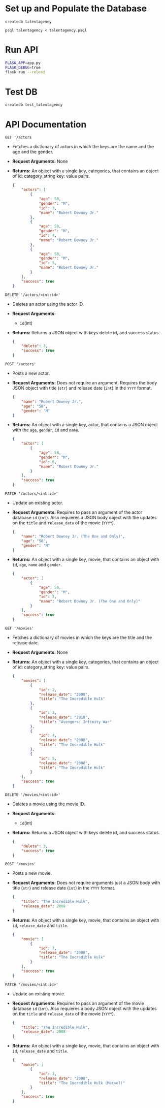 # Set up and Populate the Database

```
createdb talentagency
```


```
psql talentagency < talentagency.psql
```

# Run API

```bash
FLASK_APP=app.py 
FLASK_DEBUG=true 
flask run --reload
```

# Test DB

```
createdb test_talentagency
```

# API Documentation

`GET '/actors`

* Fetches a dictionary of actors in which the keys are the name and the age and the gender.

* **Request Arguments:** None

* **Returns:** An object with a single key, categories, that contains an object of id: category_string key: value pairs.

    ```json
    {
        "actors": [
            {
                "age": 58,
                "gender": "M",
                "id": 3,
                "name": "Robert Downey Jr."
            },
            {
                "age": 58,
                "gender": "M",
                "id": 4,
                "name": "Robert Downey Jr."
            },
            {
                "age": 58,
                "gender": "M",
                "id": 5,
                "name": "Robert Downey Jr."
            }
        ],
        "success": true
    }
    ```

`DELETE '/actors/<int:id>'`

* Deletes an actor using the actor ID. 
  
* **Request Arguments:** 
  - `id`(int)

* **Returns:** Returns a JSON object with keys delete id, and success status.


    ```json
    {
        "delete": 3,
        "success": true
    }
    ```

`POST '/actors'`

* Posts a new actor.

* **Request Arguments:**  Does not require an argument. Requires the body JSON object with title (`str`) and release date (`int`) in the `YYYY` format.

    ```json
    {
        "name": "Robert Downey Jr.",
        "age": "58",
        "gender": "M"
    }
    ```

* **Returns:** An object with a single key, actor, that contains a JSON object with the `age`, `gender`, `id` and `name`.


    ```json
    {
        "actor": [
            {
                "age": 58,
                "gender": "M",
                "id": 6,
                "name": "Robert Downey Jr."
            }
        ],
        "success": true
    }
    ```

`PATCH '/actors/<int:id>'`

* Update an existing actor.

* **Request Arguments:**  Requires to pass an argument of the actor database `id` (`int`). Also requieres a JSON body object with the updates on the `title` and `release_date` of the movie (`YYYY`).

    ```json
    {
        "name": "Robert Downey Jr. (The One and Only)",
        "age": "58",
        "gender": "M"
    }
    ```

* **Returns:** An object with a single key, movie, that contains an object with `id`, `age`, `name` and `gender`.


    ```json
    {
        "actor": [
            {
                "age": 58,
                "gender": "M",
                "id": 3,
                "name": "Robert Downey Jr. (The One and Only)"
            }
        ],
        "success": true
    }
    ```

`GET '/movies'`

* Fetches a dictionary of movies in which the keys are the title and the release date.

* **Request Arguments:** None

* **Returns:** An object with a single key, categories, that contains an object of id: category_string key: value pairs.


    ```json
    {
        "movies": [
            {
                "id": 2,
                "release_date": "2008",
                "title": "The Incredible Hulk"
            },
            {
                "id": 3,
                "release_date": "2018",
                "title": "Avengers: Infinity War"
            },
            {
                "id": 4,
                "release_date": "2008",
                "title": "The Incredible Hulk"
            },
            {
                "id": 5,
                "release_date": "2008",
                "title": "The Incredible Hulk"
            }
        ],
        "success": true
    }
    ```

`DELETE '/movies/<int:id>'`

* Deletes a movie using the movie ID. 
  
* **Request Arguments:** 
  - `id`(int)

* **Returns:** Returns a JSON object with keys delete id, and success status.


    ```json
    {
        "delete": 3,
        "success": true
    }
    ```

`POST '/movies'`

* Posts a new movie.

* **Request Arguments:**  Does not require arguments just a JSON body with title (`str`) and release date (`int`) in the `YYYY` format.

    ```json
    {
        "title": "The Incredible Hulk",
        "release_date": 2008
    }
    ```

* **Returns:** An object with a single key, movie, that contains an object with `id`, `release_date` and `title`.


    ```json
    {
        "movie": [
            {
                "id": 7,
                "release_date": "2008",
                "title": "The Incredible Hulk"
            }
        ],
        "success": true
    }
    ```

`PATCH '/movies/<int:id>'`

* Update an existing movie.

* **Request Arguments:**  Requires to pass an argument of the movie database `id` (`int`). Also requieres a body JSON object with the updates on the `title` and `release_date` of the movie (`YYYY`).

    ```json
    {
        "title": "The Incredible Hulk",
        "release_date": 2008
    }
    ```

* **Returns:** An object with a single key, movie, that contains an object with `id`, `release_date` and `title`.


    ```json
    {
        "movie": [
            {
                "id": 3,
                "release_date": "2008",
                "title": "The Incredible Hulk (Marvel)"
            }
        ],
        "success": true
    }
    ```